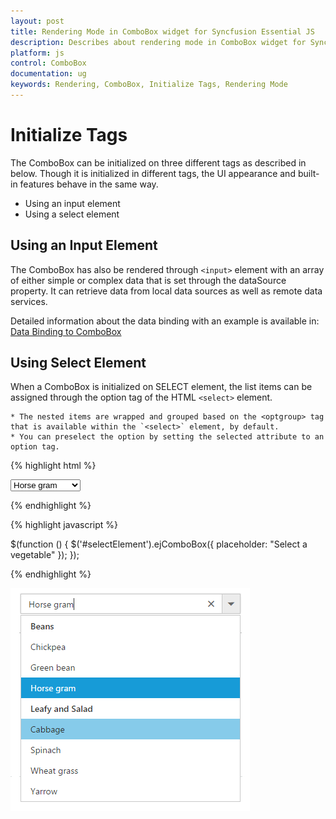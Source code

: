 ```yaml
---
layout: post
title: Rendering Mode in ComboBox widget for Syncfusion Essential JS
description: Describes about rendering mode in ComboBox widget for Syncfusion Essential JS.
platform: js
control: ComboBox
documentation: ug
keywords: Rendering, ComboBox, Initialize Tags, Rendering Mode
---
```


# Initialize Tags

The ComboBox can be initialized on three different tags as described in below. Though it is initialized in different tags, the UI appearance and built-in features behave in the same way.

*  Using an input element 
*  Using a select element 

## Using an Input Element

The ComboBox has also be rendered through `<input>` element with an array of either simple or complex data that is set through the dataSource property. It can retrieve data from local data sources as well as remote data services.

Detailed information about the data binding with an example is available in: [Data Binding to ComboBox](https://help.syncfusion.com/js/combobox/databinding)

## Using Select Element

When a ComboBox is initialized on SELECT element, the list items can be assigned through the option tag of the HTML `<select>` element.

	* The nested items are wrapped and grouped based on the <optgroup> tag that is available within the `<select>` element, by default.
	* You can preselect the option by setting the selected attribute to an option tag.

{% highlight html %}

<div class="control">
	<select id="selectElement">
	<optgroup label="Beans">
		<option value="1">Chickpea</option>
		<option value="2">Green bean</option>
		<option value="3" selected="selected">Horse gram</option>
	</optgroup>
	<optgroup label="Leafy and Salad">
		<option value="5">Cabbage</option>
		<option value="4">Spinach</option>
		<option value="6">Wheat grass</option>
		<option value="7">Yarrow</option>
	</optgroup>
	</select>
</div>

{% endhighlight %}


{% highlight javascript %}
	
$(function () {
	$('#selectElement').ejComboBox({
		placeholder: "Select a vegetable"
	});
});

{% endhighlight %}

![](RenderingMode_images/RenderingMode_img1.jpeg)

